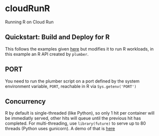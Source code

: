 # cloudRunR
Running R on Cloud Run

## Quickstart: Build and Deploy for R

This follows the examples given [here](https://cloud.google.com/run/docs/quickstarts/build-and-deploy) but modifies it to run R workloads, in this example an R API created by `plumber`. 

## PORT

You need to run the plumber script on a port defined by the system environment variable, `PORT`, reachable in R via `Sys.getenv('PORT')`

## Concurrency

R by default is single-threaded (like Python), so only 1 hit per container will be immediatly served, other hits will queue until the previous hit has completed.  For multi-threading, use `library(future)` to serve up to 80 threads (Python uses gunicorn).  A demo of that is [here](https://github.com/FvD/futureplumber/blob/master/multiprocess/future.R)


